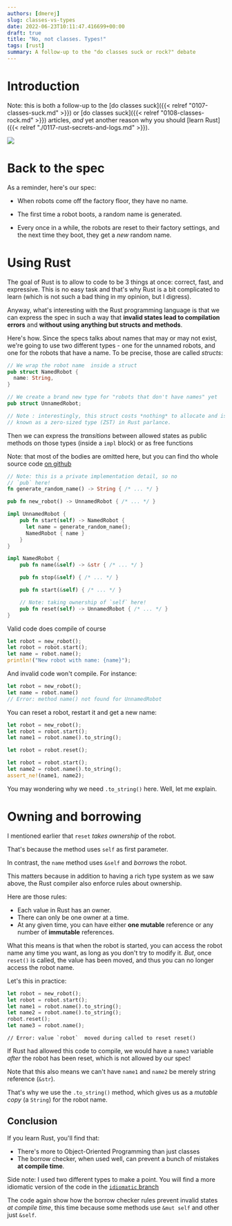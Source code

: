 ```yaml
---
authors: [dmerej]
slug: classes-vs-types
date: 2022-06-23T10:11:47.416699+00:00
draft: true
title: "No, not classes. Types!"
tags: [rust]
summary: A follow-up to the "do classes suck or rock?" debate
---
```


# Introduction

Note: this is both a follow-up to the [do classes suck]({{< relref "0107-classes-suck.md" >}}) or [do classes suck]({{< relref "0108-classes-rock.md" >}}) articles, *and*
yet another reason why you should [learn Rust]({{< relref "./0117-rust-secrets-and-logs.md" >}}).

![](/pics/classes-vs-types.png)

# Back to the spec

As a reminder, here's our spec:

* When robots come off the factory floor, they have no name.

* The first time a robot boots, a random name is generated.

* Every once in a while, the robots are reset to their factory settings, and the next time they boot, they get a *new* random name.

# Using Rust

The goal of Rust is to allow to code to be 3 things at once: correct, fast, and expressive. This is no easy task and that's why Rust is a bit complicated to learn (which is not such a bad thing in my opinion, but I digress).

Anyway, what's interesting with the Rust programming language is that we can express the spec in such a way that **invalid states lead to compilation errors** and **without using anything but structs and methods**.

Here's how. Since the specs talks about names that may or may not exist, we're going to use two different types - one for the unnamed robots, and one for the robots that have a name. To be precise, those are called *structs*:

```rust
// We wrap the robot name  inside a struct
pub struct NamedRobot {
  name: String,
}

// We create a brand new type for "robots that don't have names" yet
pub struct UnnamedRobot;

// Note : interestingly, this struct costs *nothing* to allocate and is
// known as a zero-sized type (ZST) in Rust parlance.
```

Then we can express the *transitions* between allowed states as public methods on those types (inside a `impl` block) or as free functions

Note: that most of the bodies are omitted here, but you can find tho whole source code [on github](https://github.com/dmerejkowsky/robots/blob/main/rust/src/lib.rs)

```rust
// Note: this is a private implementation detail, so no
// `pub` here!
fn generate_random_name() -> String { /* ... */ }

pub fn new_robot() -> UnnamedRobot { /* ... */ }

impl UnnamedRobot {
    pub fn start(self) -> NamedRobot {
      let name = generate_random_name();
      NamedRobot { name }
    }
}

impl NamedRobot {
    pub fn name(&self) -> &str { /* ... */ }

    pub fn stop(&self) { /* ... */ }

    pub fn start(&self) { /* ... */ }

    // Note: taking ownership of `self` here!
    pub fn reset(self) -> UnnamedRobot { /* ... */ }
}
```

Valid code does compile of course

```rust
let robot = new_robot();
let robot = robot.start();
let name = robot.name();
println!("New robot with name: {name}");
```

And invalid code won't compile. For instance:

```rust
let robot = new_robot();
let name = robot.name()
// Error: method name() not found for UnnamedRobot
```

You can reset a robot, restart it and get a new name:


```rust
let robot = new_robot();
let robot = robot.start();
let name1 = robot.name().to_string();

let robot = robot.reset();

let robot = robot.start();
let name2 = robot.name().to_string();
assert_ne!(name1, name2);
```

You may wondering why we need `.to_string()` here. Well, let me explain.

# Owning and borrowing

I mentioned earlier that `reset` *takes ownership* of the robot.

That's because the method uses `self` as first parameter.

In contrast, the `name` method uses `&self` and *borrows* the robot.

This matters because in addition to having a rich type system as we saw above,
the Rust compiler also enforce rules about ownership.

Here are those rules:
* Each value in Rust has an owner.
* There can only be one owner at a time.
* At any given time, you can have either **one mutable** reference or any
  number of **immutable** references.

What this means is that when the robot is started, you can access the robot name any time
you want, as long as you don't try to modify it. *But*, once `reset()` is called, the value
has been moved, and thus you can no longer access the robot name.

Let's this in practice:

```rust
let robot = new_robot();
let robot = robot.start();
let name1 = robot.name().to_string();
let name2 = robot.name().to_string();
robot.reset();
let name3 = robot.name();
```

```
// Error: value `robot`  moved during called to reset reset()
```

If Rust had allowed this code to compile, we would have a `name3` variable *after*
the robot has been reset, which is not allowed by our spec!

Note that this also means we can't have `name1` and `name2` be merely string reference (`&str`).

That's why we use the `.to_string()` method, which gives us as a *mutable copy* (a `String`) for the robot name.


## Conclusion

If you learn Rust, you'll find that:

* There's more to Object-Oriented Programming than just classes
* The borrow checker, when used well, can prevent a bunch of mistakes **at compile time**.

Side note: I used two different types to make a point. You will find a more idiomatic version of the code in the [`idiomatic` branch](
https://github.com/dmerejkowsky/robots/blob/idiomatic/rust/src/lib.rs)

The code again show how the borrow checker rules prevent invalid states *at compile time*, this time because some methods use `&mut self` and other just `&self`.
